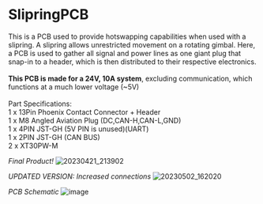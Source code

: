 # SlipringPCB

This is a PCB used to provide hotswapping capabilities when used with a slipring. A slipring allows unrestricted movement on a rotating gimbal. Here, a PCB is used to gather all signal and power lines as one giant plug that snap-in to a header, which is then distributed to their respective electronics.<br>
<br>
**This PCB is made for a 24V, 10A system**, excluding communication, which functions at a much lower voltage (~5V)<br>
<br>
Part Specifications:<br>
1 x 13Pin Phoenix Contact Connector + Header<br>
1 x M8 Angled Aviation Plug (DC,CAN-H,CAN-L,GND)<br>
1 x 4PIN JST-GH (5V PIN is unused)(UART)<br>
1 x 2PIN JST-GH (CAN BUS)<br>
2 x XT30PW-M<br>

_Final Product!_
![20230421_213902](https://user-images.githubusercontent.com/128961461/233820540-7998eafa-0e0e-436d-80a8-e605905f0bc1.jpg)

_UPDATED VERSION: Increased connections_
![20230502_162020](https://github.com/christopherho5/SlipringPCB/assets/128961461/1d60ebbe-72ba-4c25-af18-d2b741429996)

_PCB Schematic_
![image](https://github.com/christopherho5/SlipringPCB/assets/128961461/d2f81338-4c54-4b2f-86f5-85a619d911a1)
